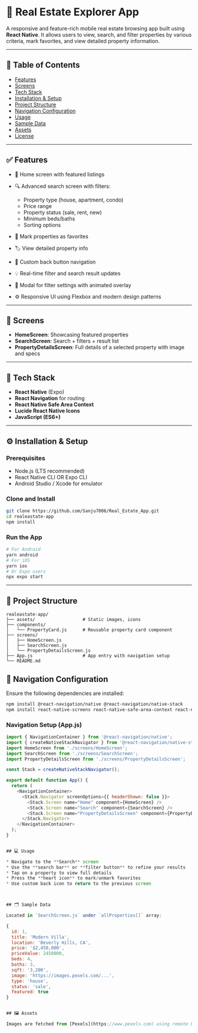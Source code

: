 # 🏡 Real Estate Explorer App

A responsive and feature-rich mobile real estate browsing app built using **React Native**. It allows users to view, search, and filter properties by various criteria, mark favorites, and view detailed property information.

---

## 📌 Table of Contents

* [Features](#-features)
* [Screens](#-screens)
* [Tech Stack](#-tech-stack)
* [Installation & Setup](#-installation--setup)
* [Project Structure](#-project-structure)
* [Navigation Configuration](#-navigation-configuration)
* [Usage](#-usage)
* [Sample Data](#-sample-data)
* [Assets](#-assets)
* [License](#-license)

---

## ✅ Features

* 📍 Home screen with featured listings
* 🔍 Advanced search screen with filters:

  * Property type (house, apartment, condo)
  * Price range
  * Property status (sale, rent, new)
  * Minimum beds/baths
  * Sorting options
* 🧡 Mark properties as favorites
* 🏷 View detailed property info
* 🎯 Custom back button navigation
* 💡 Real-time filter and search result updates
* 🔧 Modal for filter settings with animated overlay
* ⚙ Responsive UI using Flexbox and modern design patterns

---

## 📱 Screens

* **HomeScreen**: Showcasing featured properties
* **SearchScreen**: Search + filters + result list
* **PropertyDetailsScreen**: Full details of a selected property with image and specs

---

## 🧰 Tech Stack

* **React Native** (Expo)
* **React Navigation** for routing
* **React Native Safe Area Context**
* **Lucide React Native Icons**
* **JavaScript (ES6+)**

---

## ⚙ Installation & Setup

### Prerequisites

* Node.js (LTS recommended)
* React Native CLI OR Expo CLI
* Android Studio / Xcode for emulator

### Clone and Install

```bash
git clone https://github.com/Sanju7006/Real_Estate_App.git
cd realeastate-app
npm install
```

### Run the App

```bash
# For Android
yarn android
# For iOS
yarn ios
# Or Expo users
npx expo start
```

---

## 📂 Project Structure

```
realeastate-app/
├── assets/                  # Static images, icons
├── components/
│   └── PropertyCard.js      # Reusable property card component
├── screens/
│   ├── HomeScreen.js
│   ├── SearchScreen.js
│   └── PropertyDetailsScreen.js
├── App.js                   # App entry with navigation setup
└── README.md
```



## 🧭 Navigation Configuration

Ensure the following dependencies are installed:

```bash
npm install @react-navigation/native @react-navigation/native-stack
npm install react-native-screens react-native-safe-area-context react-native-gesture-handler react-native-reanimated
```

### Navigation Setup (App.js)

```js
import { NavigationContainer } from '@react-navigation/native';
import { createNativeStackNavigator } from '@react-navigation/native-stack';
import HomeScreen from './screens/HomeScreen';
import SearchScreen from './screens/SearchScreen';
import PropertyDetailsScreen from './screens/PropertyDetailsScreen';

const Stack = createNativeStackNavigator();

export default function App() {
  return (
    <NavigationContainer>
      <Stack.Navigator screenOptions={{ headerShown: false }}>
        <Stack.Screen name="Home" component={HomeScreen} />
        <Stack.Screen name="Search" component={SearchScreen} />
        <Stack.Screen name="PropertyDetailsScreen" component={PropertyDetailsScreen} />
      </Stack.Navigator>
    </NavigationContainer>
  );
}


## 💻 Usage

* Navigate to the **Search** screen
* Use the **search bar** or **filter button** to refine your results
* Tap on a property to view full details
* Press the **heart icon** to mark/unmark favorites
* Use custom back icon to return to the previous screen



## 🗂 Sample Data

Located in `SearchScreen.js` under `allProperties[]` array:

{
  id: 1,
  title: 'Modern Villa',
  location: 'Beverly Hills, CA',
  price: '$2,450,000',
  priceValue: 2450000,
  beds: 4,
  baths: 3,
  sqft: '3,200',
  image: 'https://images.pexels.com/...',
  type: 'house',
  status: 'sale',
  featured: true
}


## 🖼 Assets

Images are fetched from [Pexels](https://www.pexels.com) using remote URLs. You can replace with your own backend or local images.


